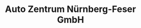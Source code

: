 ---
title: "Auto Zentrum Nürnberg-Feser GmbH"
url: /nuernberg/auto-zentrum-nuernberg-feser-gmbh/
shop: Autohaus
---